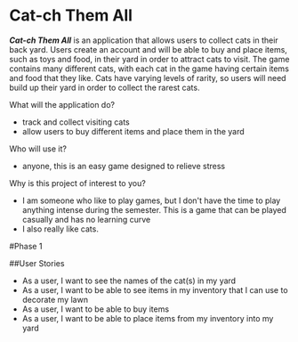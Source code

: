 # Cat-ch Them All 


***Cat-ch Them All*** is an application that allows users to collect cats in their back yard. Users create an account and will be able to
 buy and place items, such as toys and food, in their yard in order to attract cats to visit. 
The game contains many different cats, with each cat in the game having certain items and food that they like. Cats have varying levels 
of rarity, so users will need build up their yard in order to collect the rarest cats.

What will the application do?
- track and collect visiting cats
- allow users to buy different items and place them in the yard


Who will use it?
- anyone, this is an easy game designed to relieve stress

Why is this project of interest to you?
- I am someone who like to play games, but I don't have the time
to play anything intense during the semester. This is a game that can
be played casually and has no learning curve
- I also really like cats.

#Phase 1

##User Stories

- As a user, I want to see the names of the cat(s) in my yard 
- As a user, I want to be able to see items in my inventory that I can use to decorate my lawn
- As a user, I want to be able to buy items  
- As a user, I want to be able to place items from my inventory into my yard



